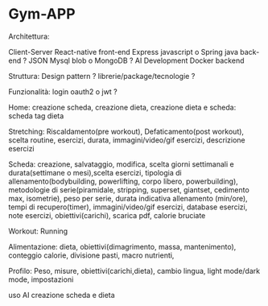 # Gym-APP

Architettura:

Client-Server
React-native front-end
Express javascript o Spring java back-end ?
JSON
Mysql blob o MongoDB ?
AI Development
Docker backend


Struttura:
Design pattern ?
librerie/package/tecnologie ?


Funzionalità:
login oauth2 o jwt ?

Home: creazione scheda, creazione dieta, creazione dieta e scheda: scheda tag dieta

Stretching: Riscaldamento(pre workout), Defaticamento(post workout), scelta routine, esercizi, durata, immagini/video/gif esercizi, descrizione esercizi

Scheda: creazione, salvataggio, modifica, scelta giorni settimanali e durata(settimane o mesi),scelta esercizi, tipologia di allenamento(bodybuilding, powerlifting, corpo libero, powerbuilding), metodologie di serie(piramidale, stripping, superset, giantset, cedimento max, isometrie), peso per serie, durata indicativa allenamento (min/ore), tempi di recupero(timer), immagini/video/gif esercizi, database esercizi, note esercizi, obiettivi(carichi), scarica pdf, calorie bruciate

Workout: Running
 
Alimentazione: dieta, obiettivi(dimagrimento, massa, mantenimento), conteggio calorie, divisione pasti, macro nutrienti, 

Profilo: Peso, misure, obiettivi(carichi,dieta), cambio lingua, light mode/dark mode, impostazioni

uso AI creazione scheda e dieta